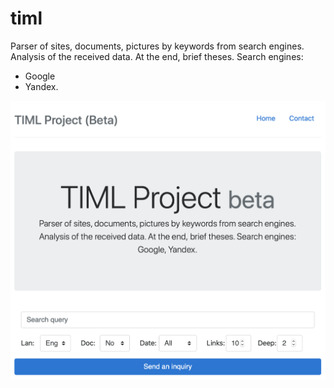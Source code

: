 # timl

Parser of sites, documents, pictures by keywords from search engines. Analysis of the received data. At the end, brief theses.
Search engines: 
- Google
- Yandex.

![main page](docs/page.png)